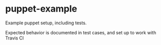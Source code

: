 puppet-example
==============

Example puppet setup, including tests.

Expected behavior is documented in test cases, and set up to work with Travis CI